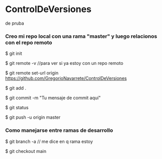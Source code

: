 # ControlDeVersiones
de pruba

###  Creo mi repo local con una rama "master" y luego relacionos con el repo remoto 
$ git init

$ git remote -v             //para ver si ya estoy con un repo remoto

$ git remote set-url origin https://github.com/GregorioNavarrete/ControlDeVersiones

$ git add .

$ git commit -m "Tu mensaje de commit aquí"

$ git status

$ git push -u origin master

### Como manejarse entre ramas de desarrollo 

$ git branch -a    // me dice en q rama estoy 

$ git checkout main



